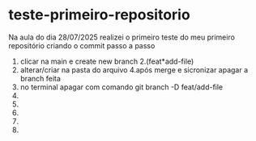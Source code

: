 # teste-primeiro-repositorio
Na aula do dia 28/07/2025 realizei o primeiro teste do meu primeiro repositório 
criando o commit
passo a passo

1. clicar na main e create new branch
2.(feat*add-file)
3. alterar/criar na pasta do arquivo
4.após merge e sicronizar apagar a branch feita
5. no terminal apagar com comando git branch -D feat/add-file
6.
7.
8.
9.
10.
